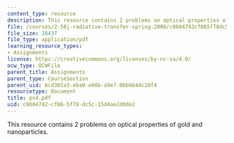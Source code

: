 ```yaml
---
content_type: resource
description: This resource contains 2 problems on optical properties of gold and nanoparticles.
file: /courses/2-58j-radiative-transfer-spring-2006/c8604742cf865f78dc5c15d4ae2d0de2_ps4.pdf
file_size: 16437
file_type: application/pdf
learning_resource_types:
- Assignments
license: https://creativecommons.org/licenses/by-nc-sa/4.0/
ocw_type: OCWFile
parent_title: Assignments
parent_type: CourseSection
parent_uid: 6cd301a3-eba0-e00b-a9e7-0bb6644c20f4
resourcetype: Document
title: ps4.pdf
uid: c8604742-cf86-5f78-dc5c-15d4ae2d0de2
---
```

This resource contains 2 problems on optical properties of gold and nanoparticles.